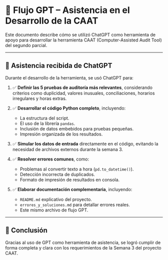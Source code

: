 # 🤖 Flujo GPT – Asistencia en el Desarrollo de la CAAT

Este documento describe cómo se utilizó ChatGPT como herramienta de apoyo para desarrollar la herramienta CAAT (Computer-Assisted Audit Tool) del segundo parcial.

---

## 🧠 Asistencia recibida de ChatGPT

Durante el desarrollo de la herramienta, se usó ChatGPT para:

1. ✅ **Definir las 5 pruebas de auditoría más relevantes**, considerando criterios como duplicidad, valores inusuales, conciliaciones, horarios irregulares y horas extras.

2. ✅ **Desarrollar el código Python completo**, incluyendo:
   - La estructura del script.
   - El uso de la librería `pandas`.
   - Inclusión de datos embebidos para pruebas pequeñas.
   - Impresión organizada de los resultados.

3. ✅ **Simular los datos de entrada** directamente en el código, evitando la necesidad de archivos externos durante la semana 3.

4. ✅ **Resolver errores comunes**, como:
   - Problemas al convertir texto a hora (`pd.to_datetime()`).
   - Detección incorrecta de duplicados.
   - Formato de impresión de resultados en consola.

5. ✅ **Elaborar documentación complementaria**, incluyendo:
   - `README.md` explicativo del proyecto.
   - `errores_y_soluciones.md` para detallar errores reales.
   - Este mismo archivo de flujo GPT.

---

## 📌 Conclusión

Gracias al uso de GPT como herramienta de asistencia, se logró cumplir de forma completa y clara con los requerimientos de la Semana 3 del proyecto CAAT.

